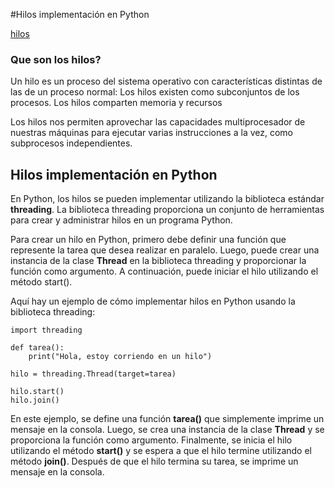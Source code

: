 #Hilos implementación en Python

 [hilos](https://i.imgur.com/Mb5ZYbT.jpg)
 
 ### Que son los hilos?

Un hilo es un proceso del sistema operativo con características distintas de las de un proceso normal: Los hilos existen como subconjuntos de los procesos. Los hilos comparten memoria y recursos


Los hilos nos permiten aprovechar las capacidades multiprocesador de nuestras máquinas para ejecutar varias instrucciones a la vez, como subprocesos independientes.


## Hilos implementación en Python
En Python, los hilos se pueden implementar utilizando la biblioteca estándar **threading**. La biblioteca threading proporciona un conjunto de herramientas para crear y administrar hilos en un programa Python.

Para crear un hilo en Python, primero debe definir una función que represente la tarea que desea realizar en paralelo. Luego, puede crear una instancia de la clase **Thread** en la biblioteca threading y proporcionar la función como argumento. A continuación, puede iniciar el hilo utilizando el método start().

Aquí hay un ejemplo de cómo implementar hilos en Python usando la biblioteca threading:

````
import threading

def tarea():
    print("Hola, estoy corriendo en un hilo")

hilo = threading.Thread(target=tarea)

hilo.start()
hilo.join()

````

En este ejemplo, se define una función **tarea()** que simplemente imprime un mensaje en la consola. Luego, se crea una instancia de la clase **Thread** y se proporciona la función como argumento. Finalmente, se inicia el hilo utilizando el método **start()** y se espera a que el hilo termine utilizando el método **join()**. Después de que el hilo termina su tarea, se imprime un mensaje en la consola.
